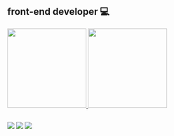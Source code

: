 ## front-end developer 💻

<div align="left">
  <a href="https://github.com/brayanmelo">
  <img height="180em" src="https://github-readme-stats.vercel.app/api?username=brayanmelo&show_icons=true&theme=github_dark"/>
  <img height="180em" src="https://github-readme-stats.vercel.app/api/top-langs/?username=brayanmelo&layout=compact&theme=github_dark"/>
</div>
  
##

<div> 
  <a href="https://www.linkedin.com/in/brayanmelo/" target="_blank"><img src="https://img.shields.io/badge/-LinkedIn-%230077B5?style=for-the-badge&logo=linkedin&logoColor=white" target="_blank"></a> 
  <a href="https://www.instagram.com/brayanmeloo/" target="_blank"><img src="https://img.shields.io/badge/-Instagram-%23E4405F?style=for-the-badge&logo=instagram&logoColor=white" target="_blank"></a>
  <a href = "mailto:brayanmelos17@outlook.com"><img src="https://img.shields.io/badge/Microsoft_Outlook-0078D4?style=for-the-badge&logo=microsoft-outlook&logoColor=white" target="_blank"></a>

</div>

